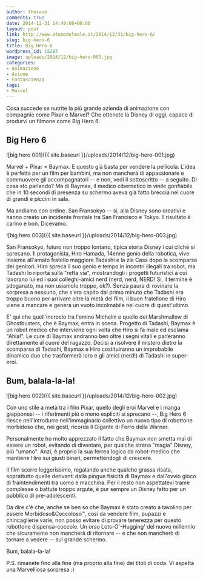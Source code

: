 ```yaml
---
author: thesave
comments: true
date: 2014-12-31 14:49:08+00:00
layout: post
link: http://www.atomodelmale.it/2014/12/31/big-hero-6/
slug: big-hero-6
title: Big Hero 6
wordpress_id: 15287
image: uploads/2014/12/big-hero-003.jpg
categories:
- Animazione
- Azione
- Fantascienza
tags:
- Marvel
---
```


Cosa succede se nutrite la più grande azienda di animazione con compagnie come Pixar e Marvel? Che ottenete la Disney di oggi, capace di produrvi un filmone come Big Hero 6.

## Big Hero 6

![big hero 001]({{ site.baseurl }}/uploads/2014/12/big-hero-001.jpg)

Marvel + Pixar = Baymax. E questo già basta per vendere la pellicola. L'idea è perfetta per un film per bambini, ma non mancherà di appassionare e commuovere gli accompagnatori -- e non, vedi il sottoscritto -- a seguito.
Di cosa sto parlando? Ma di Baymax, il medico cibernetico in vinile gonfiabile che in 10 secondi di presenza su schermo aveva già fatto breccia nel cuore di grandi e piccini in sala.

Ma andiamo con ordine. San Fransokyo -- si, alla Disney sono creativi e hanno creato un incidente frontale tra San Francisco e Tokyo. Il risultato è carino e bon. Dicevamo.

![big hero 003]({{ site.baseurl }}/uploads/2014/12/big-hero-003.jpg)

San Fransokyo, futuro non troppo lontano, tipica storia Disney i cui cliché si sprecano. Il protagonista, Hiro Hamada, 14enne genio della robotica, vive insieme all'amato fratello maggiore Tadashi e la zia Cass dopo la scomparsa dei genitori. Hiro spreca il suo genio e tempo in incontri illegali tra robot, ma Tadashi lo riporta sulla "retta via", mostrandogli i progetti futuristici a cui lavorano lui ed i suoi colleghi-amici nerd (nerd, nerd, NERD! Si, il termine è sdoganato, ma non usiamolo troppo, ok?). Senza paura di rovinare la sorpresa a nessuno, che s'era capito dal primo minuto che Tadashi era troppo buono per arrivare oltre la metà del film, il buon fratellone di Hiro viene a mancare e genera un vuoto incolmabile nel cuore di quest'ultimo.

E' qui che quell'incrocio tra l'omino Michelin e quello dei Marshmallow di Ghostbusters, che è Baymax, entra in scena. Progetto di Tadashi, Baymax è un robot medico che interviene ogni volta che Hiro si fa male ed esclama "Ahia!". Le cure di Baymax andranno ben oltre i segni vitali e parleranno direttamente al cuore del ragazzo. Decisi a risolvere il mistero dietro la scomparsa di Tadashi, Baymax e Hiro costituiranno un improbabile dinamico duo che trasformerà loro e gli amici (nerd!) di Tadashi in super-eroi.

## Bum, balala-la-la!

![big hero 002]({{ site.baseurl }}/uploads/2014/12/big-hero-002.jpg)

Con uno stile a metà tra i film Pixar, quello degli eroi Marvel e i manga giapponesi -- i riferimenti più o meno espliciti si sprecano --, Big Hero 6 riesce nell'introdurre nell'immaginario collettivo un nuovo tipo di robottone morbidoso che, nei gesti, ricorda il Gigante di Ferro della Warner.

Personalmente ho molto apprezzato il fatto che Baymax non smetta mai di essere un robot, evitando di diventare, per qualche strana "magia" Disney, più "umano". Anzi, è proprio la sua ferrea logica da robot-medico che mantiene Hiro sui giusti binari, permettendogli di crescere.

Il film scorre leggerissimo, regalando anche qualche grassa risata, soprattutto quelle derivanti dalla pingue fisicità di Baymax e dall'ovvio gioco di fraintendimenti tra uomo e macchina. Per il resto non aspettatevi trame complesse o battute troppo argute, è pur sempre un Disney fatto per un pubblico di pre-adolescenti.

Da dire c'è che, anche se ben so che Baymax è stato creato a tavolino per essere Morbidoso&Coccoloso™, così da vendere film, pupazzi e chincaglierie varie, non posso evitare di provare tenerezza per questo robottone dispensa-coccole. Un orso Lots-O'-Hugging' del nuovo millennio che sicuramente non mancherà di ritornare -- e che non mancherò di tornare a vedere -- sul grande schermo.

Bum, balala-la-la!

P.S. rimanete fino alla fine (ma proprio alla fine) dei titoli di coda. Vi aspetta una Marvelliosa sorpresa :)
